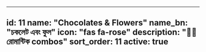 
---
id: 11
name: "Chocolates & Flowers"
name_bn: "চকলেট এবং ফুল"
icon: "fas fa-rose"
description: "🍫🌹 রোমান্টিক combos"
sort_order: 11
active: true
---
